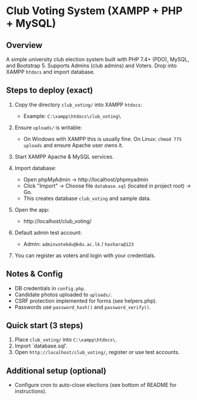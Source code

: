 # Club Voting System (XAMPP + PHP + MySQL)

## Overview
A simple university club election system built with PHP 7.4+ (PDO), MySQL, and Bootstrap 5. Supports Admins (club admins) and Voters. Drop into XAMPP `htdocs` and import database.

## Steps to deploy (exact)
1. Copy the directory `club_voting/` into XAMPP `htdocs`:
   - Example: `C:\xampp\htdocs\club_voting\`

2. Ensure `uploads/` is writable:
   - On Windows with XAMPP this is usually fine. On Linux: `chmod 775 uploads` and ensure Apache user owns it.

3. Start XAMPP Apache & MySQL services.

4. Import database:
   - Open phpMyAdmin -> http://localhost/phpmyadmin
   - Click "Import" -> Choose file `database.sql` (located in project root) -> Go.
   - This creates database `club_voting` and sample data.

5. Open the app:
   - http://localhost/club_voting/

6. Default admin test account:
   - Admin: `adminvotekdu@kdu.ac.lk` / `hashara@123`

7. You can register as voters and login with your credentials.

## Notes & Config
- DB credentials in `config.php`.
- Candidate photos uploaded to `uploads/`.
- CSRF protection implemented for forms (see helpers.php).
- Passwords use `password_hash()` and `password_verify()`.

## Quick start (3 steps)
1. Place `club_voting/` into `C:\xampp\htdocs\`.
2. Import `database.sql'.
3. Open `http://localhost/club_voting/`, register or use test accounts.

## Additional setup (optional)
- Configure cron to auto-close elections (see bottom of README for instructions).
